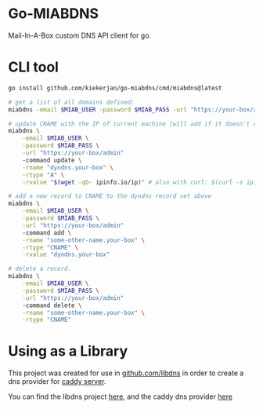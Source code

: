 # Go-MIABDNS
Mail-In-A-Box custom DNS API client for go.

# CLI tool

```sh
go install github.com/kiekerjan/go-miabdns/cmd/miabdns@latest

# get a list of all domains defined:
miabdns -email $MIAB_USER -password $MIAB_PASS -url "https://your-box/admin" -command list 

# update CNAME with the IP of current machine (will add if it doesn't exist):
miabdns \
    -email $MIAB_USER \
    -password $MIAB_PASS \
    -url "https://your-box/admin" 
    -command update \
    -rname "dyndns.your-box" \
    -rtype "A" \
    -rvalue "$(wget -qO- ipinfo.io/ip)" # also with curl: $(curl -s ipinfo.io/ip)

# add a new record to CNAME to the dyndns record set above
miabdns \
    -email $MIAB_USER \
    -password $MIAB_PASS \
    -url "https://your-box/admin" 
    -command add \
    -rname "some-other-name.your-box" \
    -rtype "CNAME" \
    -rvalue "dyndns.your-box"

# delete a record.
miabdns \
    -email $MIAB_USER \
    -password $MIAB_PASS \
    -url "https://your-box/admin" 
    -command delete \
    -rname "some-other-name.your-box" \
    -rtype "CNAME"
```

# Using as a Library

This project was created for use in [github.com/libdns](https://github.com/libdns/libdns) in order to
create a dns provider for [caddy server](https://caddyserver.com).

You can find the libdns project [here](https://github.com/kiekerjan/libdns_miab),
and the caddy dns provider [here](https://github.com/kiekerjan/caddy-dns_mailinabox)
